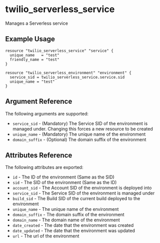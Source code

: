 # twilio_serverless_service

Manages a Serverless service

## Example Usage

```hcl
resource "twilio_serverless_service" "service" {
  unique_name   = "test"
  friendly_name = "test"
}

resource "twilio_serverless_environment" "environment" {
  service_sid = twilio_serverless_service.service.sid
  unique_name = "test"
}
```

## Argument Reference

The following arguments are supported:

- `service_sid` - (Mandatory) The Service SID of the environment is managed under. Changing this forces a new resource to be created
- `unique_name` - (Mandatory) The unique name of the environment
- `domain_suffix` - (Optional) The domain suffix of the environment

## Attributes Reference

The following attributes are exported:

- `id` - The ID of the environment (Same as the SID)
- `sid` - The SID of the environment (Same as the ID)
- `account_sid` - The Account SID of the environment is deployed into
- `service_sid` - The Service SID of the environment is managed under
- `build_sid` - The Build SID of the current build deployed to the environment
- `unique_name` - The unique name of the environment
- `domain_suffix` - The domain suffix of the environment
- `domain_name` - The domain name of the environment
- `date_created` - The date that the environment was created
- `date_updated` - The date that the environment was updated
- `url` - The url of the environment
